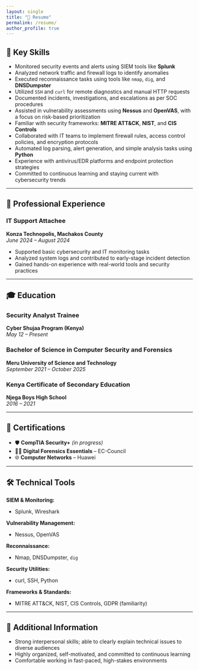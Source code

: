 ```yaml
---
layout: single
title: "📄 Resume"
permalink: /resume/
author_profile: true
---
```


## 🔑 Key Skills

- Monitored security events and alerts using SIEM tools like **Splunk**
- Analyzed network traffic and firewall logs to identify anomalies
- Executed reconnaissance tasks using tools like `nmap`, `dig`, and **DNSDumpster**
- Utilized `SSH` and `curl` for remote diagnostics and manual HTTP requests
- Documented incidents, investigations, and escalations as per SOC procedures
- Assisted in vulnerability assessments using **Nessus** and **OpenVAS**, with a focus on risk-based prioritization
- Familiar with security frameworks: **MITRE ATT&CK**, **NIST**, and **CIS Controls**
- Collaborated with IT teams to implement firewall rules, access control policies, and encryption protocols
- Automated log parsing, alert generation, and simple analysis tasks using **Python**
- Experience with antivirus/EDR platforms and endpoint protection strategies
- Committed to continuous learning and staying current with cybersecurity trends

---

## 💼 Professional Experience

### IT Support Attachee  
**Konza Technopolis, Machakos County**  
*June 2024 – August 2024*

- Supported basic cybersecurity and IT monitoring tasks  
- Analyzed system logs and contributed to early-stage incident detection  
- Gained hands-on experience with real-world tools and security practices  

---

## 🎓 Education

### Security Analyst Trainee  
**Cyber Shujaa Program (Kenya)**  
*May 12 – Present*

### Bachelor of Science in Computer Security and Forensics  
**Meru University of Science and Technology**  
*September 2021 – October 2025*

### Kenya Certificate of Secondary Education  
**Njega Boys High School**  
*2016 – 2021*

---

## 🧾 Certifications

- 🛡️ **CompTIA Security+** *(in progress)*  
- 🕵️‍♂️ **Digital Forensics Essentials** – EC-Council  
- 🌐 **Computer Networks** – Huawei  

---

## 🛠️ Technical Tools

**SIEM & Monitoring:**  
- Splunk, Wireshark  

**Vulnerability Management:**  
- Nessus, OpenVAS  

**Reconnaissance:**  
- Nmap, DNSDumpster, `dig`  

**Security Utilities:**  
- curl, SSH, Python  

**Frameworks & Standards:**  
- MITRE ATT&CK, NIST, CIS Controls, GDPR (familiarity)

---

## 🧠 Additional Information

- Strong interpersonal skills; able to clearly explain technical issues to diverse audiences  
- Highly organized, self-motivated, and committed to continuous learning  
- Comfortable working in fast-paced, high-stakes environments

